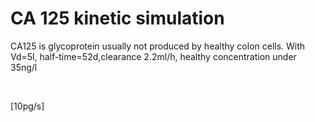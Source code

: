 # CA 125 kinetic simulation

CA125 is glycoprotein usually not produced by healthy colon cells. With Vd=5l, half-time=52d,clearance 2.2ml/h, healthy concentration under 35ng/l

<bdl-fmi id="idfmi" mode="oneshot" src="CA125_healthy_tumor2.js" fminame="CA125_healthy_tumor2" tolerance="0.0000001" starttime="0" stoptime="96805000" fstepsize="500000" fpslimit="60" guid="{181fae93-2a4d-4016-8ddc-da4fd4c0a25b}" valuereferences="3,30,26" valuelabels="central.C,Cmax,tumorCellDynamicsE.y" inputs="growth,42,1,10000000,f;tumorprod,43,1,1000000000000000,f" inputlabels="tumorCellDynamicsE.g,tumorCellProduction.production"></bdl-fmi>



<bdl-chartjs-time width="800" height="300" fromid="idfmi" labels="CA125, CA125 limit" initialdata="" refindex="0" refvalues="2" maxdata="8192"></bdl-chartjs-time>

&nbsp;&nbsp;<bdl-chartjs-time width="790" height="150" fromid="idfmi" labels="tumor size" initialdata="" refindex="2" refvalues="1" maxdata="8192"></bdl-chartjs-time>

<bdl-range id="growth" title="growth factor" min="0.1" max="10" default="3" step="0.1"></bdl-range>
<bdl-range id="tumorprod" title="tumor CA125 production" min="1" max="100" default="16" step="1">[10pg/s]</bdl-range>
